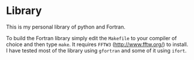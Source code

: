 # Library

This is my personal library of python and Fortran. 

To build the Fortran library simply edit the `Makefile` to your compiler of choice and then type `make`. It requires `FFTW3` (http://www.fftw.org/) to install. I have tested most of the library using `gfortran` and some of it using `ifort`.

